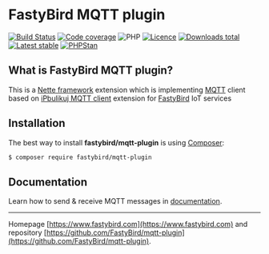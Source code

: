 # FastyBird MQTT plugin

[![Build Status](https://badgen.net/github/checks/FastyBird/mqtt-plugin/master?cache=300&style=flast-square)](https://travis-ci.com/FastyBird/mqtt-plugin)
[![Code coverage](https://badgen.net/coveralls/c/github/FastyBird/mqtt-plugin?cache=300&style=flast-square)](https://coveralls.io/r/FastyBird/mqtt-plugin)
![PHP](https://badgen.net/packagist/php/FastyBird/mqtt-plugin?cache=300&style=flast-square)
[![Licence](https://badgen.net/packagist/license/FastyBird/mqtt-plugin?cache=300&style=flast-square)](https://packagist.org/packages/FastyBird/mqtt-plugin)
[![Downloads total](https://badgen.net/packagist/dt/FastyBird/mqtt-plugin?cache=300&style=flast-square)](https://packagist.org/packages/FastyBird/mqtt-plugin)
[![Latest stable](https://badgen.net/packagist/v/FastyBird/mqtt-plugin/latest?cache=300&style=flast-square)](https://packagist.org/packages/FastyBird/mqtt-plugin)
[![PHPStan](https://img.shields.io/badge/PHPStan-enabled-brightgreen.svg?style=flat-square)](https://github.com/phpstan/phpstan)

## What is FastyBird MQTT plugin?

This is a [Nette framework](https://nette.org) extension which is implementing [MQTT](https://mqtt.org) client based on [iPbulikuj MQTT client](https://github.com/ipublikuj/mqtt-client) extension for [FastyBird](https://www.fastybird.com) IoT services

## Installation

The best way to install **fastybird/mqtt-plugin** is using [Composer](http://getcomposer.org/):

```sh
$ composer require fastybird/mqtt-plugin
```

## Documentation

Learn how to send & receive MQTT messages in [documentation](https://github.com/FastyBird/mqtt-plugin/blob/master/docs/en/index.md).

***
Homepage [https://www.fastybird.com](https://www.fastybird.com) and repository [https://github.com/FastyBird/mqtt-plugin](https://github.com/FastyBird/mqtt-plugin).
